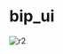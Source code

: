 # bip_ui


![r2](https://user-images.githubusercontent.com/34074484/83047537-2d3d2b00-a051-11ea-9e92-939f372b2ea1.png)


